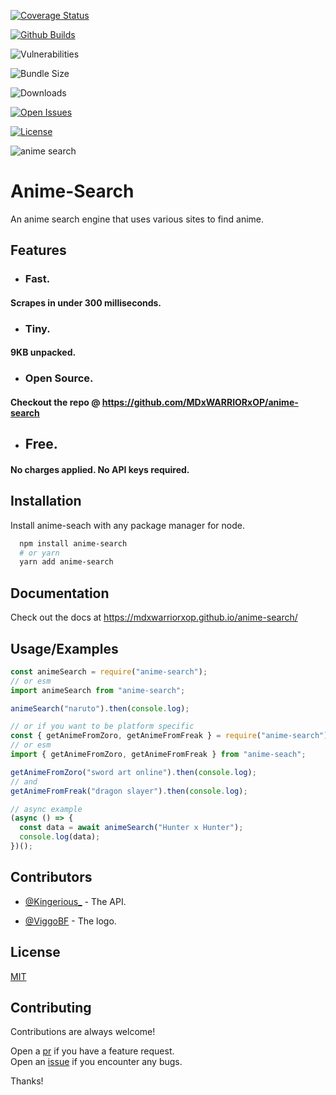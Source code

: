 [![Coverage Status](https://img.shields.io/coverallsCoverage/github/MDxWARRIORxOP/anime-search)](https://coveralls.io/github/MDxWARRIORxOP/anime-search?branch=main)

[![Github Builds](https://img.shields.io/github/actions/workflow/status/MDxWARRIORxOP/anime-search/main.yml)](https://github.com/MDxWARRIORxOP/anime-search/actions/workflows/main.yml)

![Vulnerabilities](https://img.shields.io/snyk/vulnerabilities/npm/anime-search)

![Bundle Size](https://img.shields.io/bundlephobia/minzip/anime-search)

![Downloads](https://img.shields.io/npm/dw/anime-search)

[![Open Issues](https://img.shields.io/github/issues/MDxWARRIORxOP/anime-search)](https://github.com/MDxWARRIORxOP/anime-search/issues)

[![License](https://img.shields.io/github/license/MDxWARRIORxOP/anime-search)](https://github.com/MDxWARRIORxOP/anime-search/blob/main/LICENSE)

![anime search](https://cdn.discordapp.com/attachments/894260496725835776/1063899048588886207/AS_Logo.png)

# Anime-Search

An anime search engine that uses various sites to find anime.

## Features

- ### Fast.

#### Scrapes in under 300 milliseconds.

- ### Tiny.

#### 9KB unpacked.

- ### Open Source.

#### Checkout the repo @ https://github.com/MDxWARRIORxOP/anime-search

- ## Free.

#### No charges applied. No API keys required.

## Installation

Install anime-seach with any package manager for node.

```bash
  npm install anime-search
  # or yarn
  yarn add anime-search
```

## Documentation

Check out the docs at https://mdxwarriorxop.github.io/anime-search/

## Usage/Examples

```javascript
const animeSearch = require("anime-search");
// or esm
import animeSearch from "anime-search";

animeSearch("naruto").then(console.log);

// or if you want to be platform specific
const { getAnimeFromZoro, getAnimeFromFreak } = require("anime-search");
// or esm
import { getAnimeFromZoro, getAnimeFromFreak } from "anime-seach";

getAnimeFromZoro("sword art online").then(console.log);
// and
getAnimeFromFreak("dragon slayer").then(console.log);

// async example
(async () => {
  const data = await animeSearch("Hunter x Hunter");
  console.log(data);
})();
```

## Contributors

- [@Kingerious\_](https://www.github.com/MDxWARRIORxOP) - The API.

- [@ViggoBF](https://twitter.com/viggo_bf) - The logo.

## License

[MIT](https://choosealicense.com/licenses/mit/)

## Contributing

Contributions are always welcome!

Open a [pr](https://github.com/MDxWARRIORxOP/anime-search/pulls) if you have a feature request.  
Open an [issue](https://github.com/MDxWARRIORxOP/anime-search/issues) if you encounter any bugs.

Thanks!
